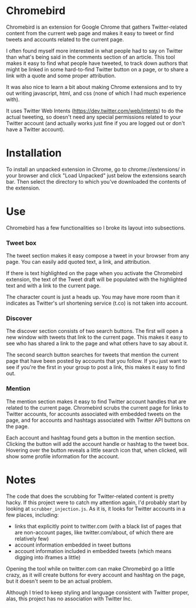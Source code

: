 
# Chromebird

Chromebird is an extension for Google Chrome that gathers Twitter-related content from the current web page and makes it easy to tweet or find tweets and accounts related to the current page. 

I often found myself more interested in what people had to say on Twitter than what's being said in the comments section of an article. This tool makes it easy to find what people have tweeted, to track down authors that might be linked in some hard-to-find Twitter button on a page, or to share a link with a quote and some proper attribution.

It was also nice to learn a bit about making Chrome extensions and to try out writing javascript, html, and css (none of which I had much experience with).

It uses Twitter Web Intents (https://dev.twitter.com/web/intents) to do the actual tweeting, so doesn't need any special permissions related to your Twitter account (and actually works just fine if you are logged out or don't have a Twitter account).

# Installation

To install an unpacked extension in Chrome, go to chrome://extensions/ in your browser and click "Load Unpacked" just below the extensions search bar. Then select the directory to which you've downloaded the contents of the extension. 

# Use

Chromebird has a few functionalities so I broke its layout into subsections.

### Tweet box

The tweet section makes it easy compose a tweet in your browser from any page. You can easily add quoted text, a link, and attribution.

If there is text highlighted on the page when you activate the Chromebird extension, the text of the Tweet draft will be populated with the highlighted text and with a link to the current page.

The character count is just a heads up. You may have more room than it indicates as Twitter's url shortening service (t.co) is not taken into account.

### Discover

The discover section consists of two search buttons. The first will open a new window with tweets that link to the current page. This makes it easy to see who has shared a link to the page and what others have to say about it.

The second search button searches for tweets that mention the current page that have been posted by accounts that you follow. If you just want to see if you're the first in your group to post a link, this makes it easy to find out.

### Mention

The mention section makes it easy to find Twitter account handles that are related to the current page. Chromebird scrubs the current page for links to Twitter accounts, for accounts associated with embedded tweets on the page, and for accounts and hashtags associated with Twitter API buttons on the page. 

Each account and hashtag found gets a button in the mention section. Clicking the button will add the account handle or hashtag to the tweet box. Hovering over the button reveals a little search icon that, when clicked, will show some profile information for the account. 

# Notes

The code that does the scrubbing for Twitter-related content is pretty hacky. If this project were to catch my attention again, I'd probably start by looking at `scrubber_injection.js`. As it is, it looks for Twitter accounts in a few places, including: 
- links that explicitly point to twitter.com (with a black list of pages that are non-account pages, like twitter.com/about, of which there are relatively few)
- account information embedded in tweet buttons
- account information included in embedded tweets (which means digging into iframes a little)

Opening the tool while on twitter.com can make Chromebird go a little crazy, as it will create buttons for every account and hashtag on the page, but it doesn't seem to be an actual problem.

Although I tried to keep styling and language consistent with Twitter proper, alas, this project has no association with Twitter Inc.















